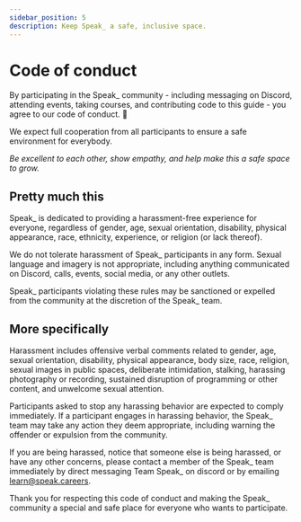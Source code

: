 ```yaml
---
sidebar_position: 5
description: Keep Speak_ a safe, inclusive space.
---
```


# Code of conduct

By participating in the Speak\_ community - including messaging on Discord, attending events, taking courses, and contributing code to this guide - you agree to our code of conduct. 🫡

We expect full cooperation from all participants to ensure a safe environment for everybody.

_Be excellent to each other, show empathy, and help make this a safe space to grow._

## Pretty much this

Speak\_ is dedicated to providing a harassment-free experience for everyone, regardless of gender, age, sexual orientation, disability, physical appearance, race, ethnicity, experience, or religion (or lack thereof).

We do not tolerate harassment of Speak\_ participants in any form. Sexual language and imagery is not appropriate, including anything communicated on Discord, calls, events, social media, or any other outlets.

Speak\_ participants violating these rules may be sanctioned or expelled from the community at the discretion of the Speak\_ team.

## More specifically

Harassment includes offensive verbal comments related to gender, age, sexual orientation, disability, physical appearance, body size, race, religion, sexual images in public spaces, deliberate intimidation, stalking, harassing photography or recording, sustained disruption of programming or other content, and unwelcome sexual attention.

Participants asked to stop any harassing behavior are expected to comply immediately. If a participant engages in harassing behavior, the Speak\_ team may take any action they deem appropriate, including warning the offender or expulsion from the community.

If you are being harassed, notice that someone else is being harassed, or have any other concerns, please contact a member of the Speak\_ team immediately by direct messaging Team Speak\_ on discord or by emailing learn@speak.careers.

Thank you for respecting this code of conduct and making the Speak\_ community a special and safe place for everyone who wants to participate.
